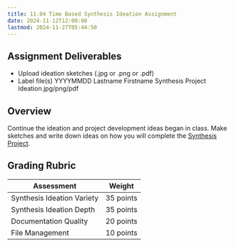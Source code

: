 ```yaml
---
title: 11.04 Time Based Synthesis Ideation Assignment
date: 2024-11-12T12:00:00
lastmod: 2024-11-27T05:44:50
---
```


## Assignment Deliverables

- Upload ideation sketches (.jpg or .png or .pdf)
- Label file(s) YYYYMMDD Lastname Firstname Synthesis Project Ideation.jpg/png/pdf

## Overview

Continue the ideation and project development ideas began in class. Make sketches and write down ideas on how you will complete the [Synthesis Project](./11-05-time-based-synthesis-assignment.md).

## Grading Rubric

<div class="responsive-table-markdown">

| Assessment                 | Weight    |
| -------------------------- | --------- |
| Synthesis Ideation Variety | 35 points |
| Synthesis Ideation Depth   | 35 points |
| Documentation Quality      | 20 points |
| File Management            | 10 points |

</div>
